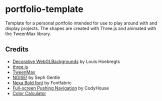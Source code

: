 # portfolio-template

Template for a personal portfolio intended for use to play around with and display projects. The shapes are created with Three.js and animated with the TweenMax library.

## Credits

- [Decorative WebGLBackgrounds](http://tympanus.net/Development/DecorativeBackgrounds/) by Louis Hoebregts
- [three.js](https://threejs.org/)
- [TweenMax](https://greensock.com/tweenmax)
- [NOISE!](https://github.com/josephg/noisejs) by Seph Gentle
- [Nexa Bold font](https://www.fontspring.com/fonts/fontfabric/nexa/nexa-bold-free) by Fontfabric
- [Full-screen Pushing Navigation](https://github.com/CodyHouse/full-screen-pushing-navigation) by CodyHouse
- [Color Calculator](https://www.sessions.edu/color-calculator/) 








